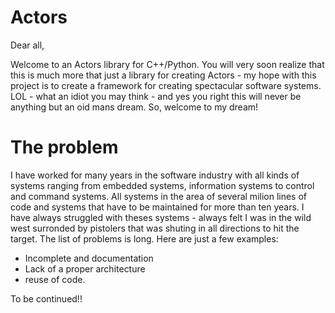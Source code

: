 # Actors
Dear all,

Welcome to an Actors library for C++/Python. You will very soon realize that this is much more that just a library for creating Actors - my hope with this project is to create a framework for creating spectacular software systems. LOL - what an idiot you may think - and yes you right this will never be anything but an oid mans dream. So, welcome to my dream!

# The problem
I have worked for many years in the software industry with all kinds of systems ranging from embedded systems, information systems to control and command systems. All systems in the area of several milion lines of code and systems that have to be maintained for more than ten years. I have always struggled with theses systems - always felt I was in the wild west surronded by pistolers that was shuting in all directions to hit the target. The list of problems is long. Here are just a few examples:

* Incomplete and documentation
* Lack of a proper architecture
* reuse of code.

To be continued!!





